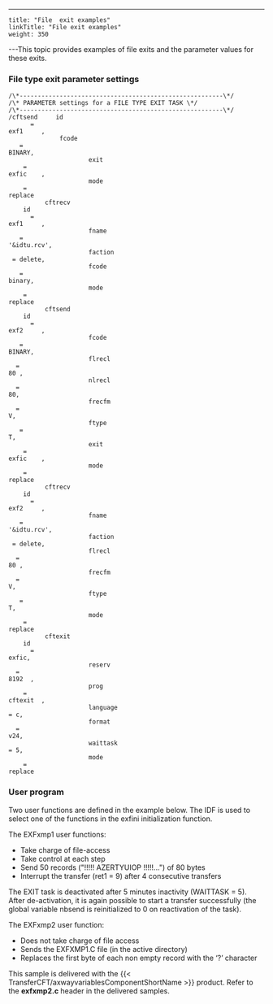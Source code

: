 ---
    title: "File  exit examples"
    linkTitle: "File exit examples"
    weight: 350
---This topic provides examples of file exits and the parameter values
for these exits.

### File type exit parameter settings

```
/\*--------------------------------------------------------\*/
/\* PARAMETER settings for a FILE TYPE EXIT TASK \*/
/\*--------------------------------------------------------\*/
/cftsend     id
      =
exf1     ,
              fcode
   =
BINARY,
                      exit
    =
exfic    ,
                      mode
    =
replace
          cftrecv
    id
      =
exf1     ,
                      fname
   =
'&idtu.rcv',
                      faction
 = delete,
                      fcode
   =
binary,
                      mode
    =
replace
          cftsend
    id
      =
exf2     ,
                      fcode
   =
BINARY,
                      flrecl
  =
80 ,
                      nlrecl
  =
80,
                      frecfm
  =
V,
                      ftype
   =
T,
                      exit
    =
exfic    ,
                      mode
    =
replace
          cftrecv
    id
      =
exf2     ,
                      fname
   =
'&idtu.rcv',
                      faction
 = delete,
                      flrecl
  =
80 ,
                      frecfm
  =
V,
                      ftype
   =
T,
                      mode
    =
replace
          cftexit
    id
      =
exfic,
                      reserv
  =
8192  ,
                      prog
    =
cftexit  ,
                      language
= c,
                      format
  =
v24,
                      waittask
= 5,
                      mode
    =
replace
```
<span id="User_program"></span>

### User program

Two user functions are defined in the example below. The IDF is used
to select one of the functions in the exfini initialization function.

The EXFxmp1 user functions:

- Take charge of
    file-access
- Take control at
    each step
- Send 50 records
    ("!!!!! AZERTYUIOP !!!!!...") of 80 bytes
- Interrupt the
    transfer (ret1 = 9) after 4 consecutive transfers

The EXIT task is deactivated after 5 minutes inactivity (WAITTASK =
5). After de-activation, it is again possible to start a transfer successfully
(the global variable nbsend is reinitialized to 0 on reactivation of the
task).

The EXFxmp2 user function:

- Does not take charge
    of file access
- Sends the EXFXMP1.C
    file (in the active directory)
- Replaces the first
    byte of each non empty record with the ‘?’ character

This sample is delivered with the {{< TransferCFT/axwayvariablesComponentShortName  >}} product.
Refer to the ****exfxmp2.c**** header
in the delivered samples.
